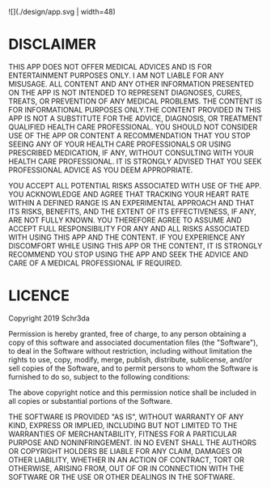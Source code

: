 
![](./design/app.svg | width=48)

# DISCLAIMER 

THIS APP DOES NOT OFFER MEDICAL ADVICES AND IS FOR ENTERTAINMENT PURPOSES ONLY. I AM NOT LIABLE FOR ANY MISUSAGE. ALL CONTENT AND ANY OTHER INFORMATION PRESENTED ON THE APP IS NOT INTENDED TO REPRESENT DIAGNOSES, CURES, TREATS, OR PREVENTION OF ANY MEDICAL PROBLEMS. THE CONTENT IS FOR INFORMATIONAL PURPOSES ONLY.THE CONTENT PROVIDED IN THIS APP IS NOT A SUBSTITUTE FOR THE ADVICE, DIAGNOSIS, OR TREATMENT QUALIFIED HEALTH CARE PROFESSIONAL. YOU SHOULD NOT CONSIDER USE OF THE APP OR CONTENT A RECOMMENDATION THAT YOU STOP SEEING ANY OF YOUR HEALTH CARE PROFESSIONALS OR USING PRESCRIBED MEDICATION, IF ANY, WITHOUT CONSULTING WITH YOUR HEALTH CARE PROFESSIONAL. IT IS STRONGLY ADVISED THAT YOU SEEK PROFESSIONAL ADVICE AS YOU DEEM APPROPRIATE.

YOU ACCEPT ALL POTENTIAL RISKS ASSOCIATED WITH USE OF THE APP. YOU ACKNOWLEDGE AND AGREE THAT TRACKING YOUR HEART RATE WITHIN A DEFINED RANGE IS AN EXPERIMENTAL APPROACH AND THAT ITS RISKS, BENEFITS, AND THE EXTENT OF ITS EFFECTIVENESS, IF ANY, ARE NOT FULLY KNOWN. YOU THEREFORE AGREE TO ASSUME AND ACCEPT FULL RESPONSIBILITY FOR ANY AND ALL RISKS ASSOCIATED WITH USING THIS APP AND THE CONTENT. IF YOU EXPERIENCE ANY DISCOMFORT WHILE USING THIS APP OR THE CONTENT, IT IS STRONGLY RECOMMEND YOU STOP USING THE APP AND SEEK THE ADVICE AND CARE OF A MEDICAL PROFESSIONAL IF REQUIRED.

# LICENCE

Copyright 2019 Schr3da

Permission is hereby granted, free of charge, to any person obtaining a copy of this software and associated documentation files (the "Software"), to deal in the Software without restriction, including without limitation the rights to use, copy, modify, merge, publish, distribute, sublicense, and/or sell copies of the Software, and to permit persons to whom the Software is furnished to do so, subject to the following conditions:

The above copyright notice and this permission notice shall be included in all copies or substantial portions of the Software.

THE SOFTWARE IS PROVIDED "AS IS", WITHOUT WARRANTY OF ANY KIND, EXPRESS OR IMPLIED, INCLUDING BUT NOT LIMITED TO THE WARRANTIES OF MERCHANTABILITY, FITNESS FOR A PARTICULAR PURPOSE AND NONINFRINGEMENT. IN NO EVENT SHALL THE AUTHORS OR COPYRIGHT HOLDERS BE LIABLE FOR ANY CLAIM, DAMAGES OR OTHER LIABILITY, WHETHER IN AN ACTION OF CONTRACT, TORT OR OTHERWISE, ARISING FROM, OUT OF OR IN CONNECTION WITH THE SOFTWARE OR THE USE OR OTHER DEALINGS IN THE SOFTWARE.
